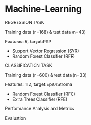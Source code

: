 # Machine-Learning

REGRESSION TASK 

Training data (n=168) & test data (n=43) 

Features: 6, target:PRP
- Support Vector Regression (SVR)
- Random Forest Classifier (RFR)

CLASSIFICATION TASK 

Training data (n=600) & test data (n=33) 

Features: 112, target:EpiOrStroma
- Random Forest Classifier (RFC)
- Extra Trees Classifier (RFE)

Performance Analysis and Metrics

Evaluation
